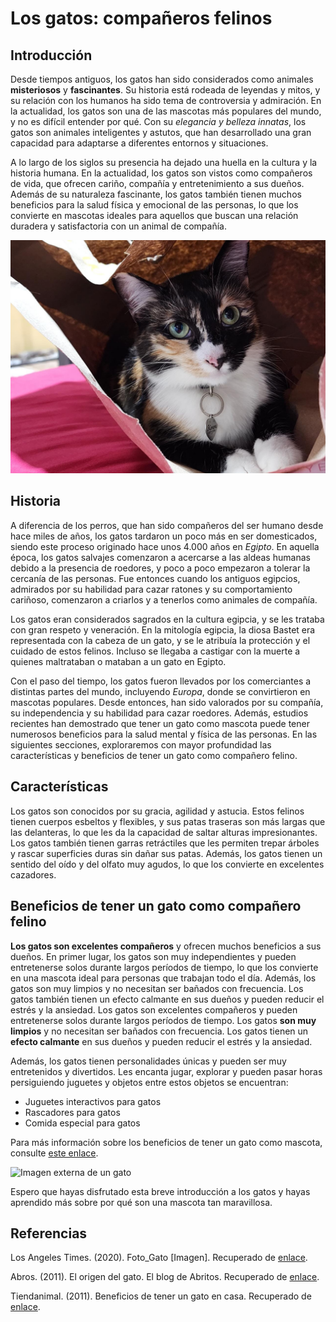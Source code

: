 # Los gatos: compañeros felinos

## Introducción
Desde tiempos antiguos, los gatos han sido considerados como animales **misteriosos** y **fascinantes**. Su historia está rodeada de leyendas y mitos, y su relación con los humanos ha sido tema de controversia y admiración. En la actualidad, los gatos son una de las mascotas más populares del mundo, y no es difícil entender por qué. Con su *elegancia y belleza innatas*, los gatos son animales inteligentes y astutos, que han desarrollado una gran capacidad para adaptarse a diferentes entornos y situaciones.

A lo largo de los siglos su presencia ha dejado una huella en la cultura y la historia humana. En la actualidad, los gatos son vistos como compañeros de vida, que ofrecen cariño, compañía y entretenimiento a sus dueños. Además de su naturaleza fascinante, los gatos también tienen muchos beneficios para la salud física y emocional de las personas, lo que los convierte en mascotas ideales para aquellos que buscan una relación duradera y satisfactoria con un animal de compañía.


![Imagen local de un gato](imagenes/gato.jpeg)

## Historia

A diferencia de los perros, que han sido compañeros del ser humano desde hace miles de años, los gatos tardaron un poco más en ser domesticados, siendo este proceso originado hace unos 4.000 años en *Egipto*. En aquella época, los gatos salvajes comenzaron a acercarse a las aldeas humanas debido a la presencia de roedores, y poco a poco empezaron a tolerar la cercanía de las personas. Fue entonces cuando los antiguos egipcios, admirados por su habilidad para cazar ratones y su comportamiento cariñoso, comenzaron a criarlos y a tenerlos como animales de compañía.

Los gatos eran considerados sagrados en la cultura egipcia, y se les trataba con gran respeto y veneración. En la mitología egipcia, la diosa Bastet era representada con la cabeza de un gato, y se le atribuía la protección y el cuidado de estos felinos. Incluso se llegaba a castigar con la muerte a quienes maltrataban o mataban a un gato en Egipto.

Con el paso del tiempo, los gatos fueron llevados por los comerciantes a distintas partes del mundo, incluyendo *Europa*, donde se convirtieron en mascotas populares. Desde entonces, han sido valorados por su compañía, su independencia y su habilidad para cazar roedores. Además, estudios recientes han demostrado que tener un gato como mascota puede tener numerosos beneficios para la salud mental y física de las personas. En las siguientes secciones, exploraremos con mayor profundidad las características y beneficios de tener un gato como compañero felino.

## Características

Los gatos son conocidos por su gracia, agilidad y astucia. Estos felinos tienen cuerpos esbeltos y flexibles, y sus patas traseras son más largas que las delanteras, lo que les da la capacidad de saltar alturas impresionantes. Los gatos también tienen garras retráctiles que les permiten trepar árboles y rascar superficies duras sin dañar sus patas. Además, los gatos tienen un sentido del oído y del olfato muy agudos, lo que los convierte en excelentes cazadores.

## Beneficios de tener un gato como compañero felino

**Los gatos son excelentes compañeros** y ofrecen muchos beneficios a sus dueños. En primer lugar, los gatos son muy independientes y pueden entretenerse solos durante largos períodos de tiempo, lo que los convierte en una mascota ideal para personas que trabajan todo el día. Además, los gatos son muy limpios y no necesitan ser bañados con frecuencia. Los gatos también tienen un efecto calmante en sus dueños y pueden reducir el estrés y la ansiedad.
Los gatos son excelentes compañeros y pueden entretenerse solos durante largos períodos de tiempo.
Los gatos **son muy limpios** y no necesitan ser bañados con frecuencia.
Los gatos tienen un **efecto calmante** en sus dueños y pueden reducir el estrés y la ansiedad.

Además, los gatos tienen personalidades únicas y pueden ser muy entretenidos y divertidos. Les encanta jugar, explorar y pueden pasar horas persiguiendo juguetes y objetos entre estos objetos se encuentran:

- Juguetes interactivos para gatos
- Rascadores para gatos
- Comida especial para gatos

Para más información sobre los beneficios de tener un gato como mascota, consulte [este enlace](https://humanidades.com/gato/).

![Imagen externa de un gato](https://ca-times.brightspotcdn.com/dims4/default/83dc849/2147483647/strip/true/crop/2048x1108+0+0/resize/1200x649!/format/webp/quality/80/?url=https%3A%2F%2Fcalifornia-times-brightspot.s3.amazonaws.com%2F12%2Fa5%2F79e097ccf62312d18a025f22ce48%2Fhoyla-recuento-11-cosas-aman-gatos-top-001)


Espero que hayas disfrutado esta breve introducción a los gatos y hayas aprendido más sobre por qué son una mascota tan maravillosa. 

## Referencias 

Los Angeles Times. (2020). Foto_Gato [Imagen]. Recuperado de [enlace](https://www.latimes.com/espanol/vida-y-estilo/articulo/2020-08-08/hoyla-recuento-11-cosas-aman-gatos-top).

Abros. (2011). El origen del gato. El blog de Abritos. Recuperado de [enlace](https://www.latimes.com/espanol/vida-y-estilo/articulo/2020-08-08/hoyla-recuento-11-cosas-aman-gatos-top).


Tiendanimal. (2011).  Beneficios de tener un gato en casa. Recuperado de [enlace](https://www.tiendanimal.es/articulos/beneficios-de-tener-un-gato-en-casa/).